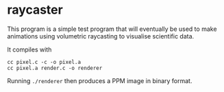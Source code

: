 raycaster
=========

This program is a simple test program that will eventually be used to make
animations using volumetric raycasting to visualise scientific data.

It compiles with

    cc pixel.c -c -o pixel.a
    cc pixel.a render.c -o renderer

Running `./renderer` then produces a PPM image in binary format.
